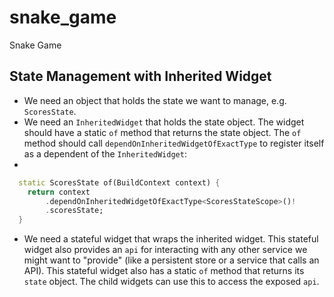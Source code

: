 # snake_game

Snake Game

## State Management with Inherited Widget

- We need an object that holds the state we want to manage, e.g. `ScoresState`.
- We need an `InheritedWidget` that holds the state object. The widget should have a static `of` method that returns the
state object. The `of` method should call `dependOnInheritedWidgetOfExactType` to register itself as a dependent of the
`InheritedWidget`:
- 
```dart
  static ScoresState of(BuildContext context) {
    return context
        .dependOnInheritedWidgetOfExactType<ScoresStateScope>()!
        .scoresState;
  }
```

- We need a stateful widget that wraps the inherited widget. This stateful widget also provides an `api` for interacting
with any other service we might want to "provide" (like a persistent store or a service that calls an API). This
stateful widget also has a static `of` method that returns its `state` object. The child widgets can use this to
access the exposed `api`.